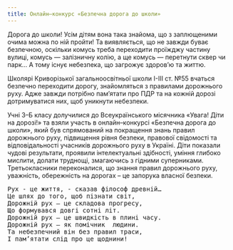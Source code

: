 ```yaml
---
title: Онлайн–конкурс «Безпечна дорога до школи»
---
```


Дорога до школи! Усім дітям вона така знайома, що з заплющеними очима можна по ній пройти! Та виявляється, що не завжди буває безпечною, оскільки комусь треба переходити проїжджу частину вулиці, комусь — залізничну колію, а ще комусь — перетнути сквер чи парк... А тому існує небезпека, що загрожує здоров’ю та життю.

Школярі Криворізької загальноосвітньої школи І-ІІІ ст. №55 вчаться безпечно переходити дорогу, знайомляться з правилами дорожнього руху. Адже завжди потрібно пам’ятати про ПДР та на кожній дорозі дотримуватися них, щоб уникнути небезпеки.

Учні 3–Б класу долучилися до Всеукраїнського місячника «Увага! Діти на дорозі!» та взяли участь в онлайн–конкурсі «Безпечна дорога до школи», який був спрямований на покращення знань правил дорожнього руху, підвищення рівня безпеки, правової свідомості та відповідальності учасників дорожнього руху в Україні. Діти показали чудові результати, проявили інтелектуальні здібності, уміння глибоко мислити, долати труднощі, змагаючись з гідними суперниками. Третьокласники переконалися, що знання правил дорожнього руху, уважність, обережність на дорогах – це запорука власної безпеки.

<pre>
Рух - це життя, - сказав філософ древній…
Це шлях до того, щоб пізнати світ,
Дорожній рух – це складова прогресу,
Що формувався довгі сотні літ.
Дорожній рух – це швидкість в плині часу.
Дорожній рух – як помічник  людини.
Та небезпечний він без правил траси,
І пам’ятати слід про це щоднини!
</pre>

<slideshow id="_/72157701464857304" />
